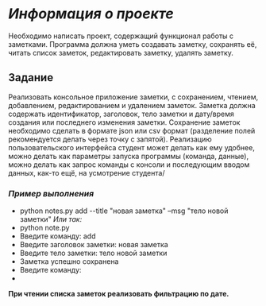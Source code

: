 # *Информация о проекте*

Необходимо написать проект, содержащий функционал работы с заметками.
Программа должна уметь создавать заметку, сохранять её, читать список
заметок, редактировать заметку, удалять заметку.

## Задание

Реализовать консольное приложение заметки, с сохранением, чтением,
добавлением, редактированием и удалением заметок. 
Заметка должна
содержать идентификатор, заголовок, тело заметки и дату/время создания или
последнего изменения заметки. 
Сохранение заметок необходимо сделать в формате json или csv формат 
(разделение полей рекомендуется делать через точку с запятой). 
Реализацию пользовательского интерфейса студент может
делать как ему удобнее, можно делать как параметры запуска программы
(команда, данные), 
можно делать как запрос команды с консоли и
последующим вводом данных, как-то ещё, на усмотрение студента/
### *Пример выполнения* 
- python notes.py add --title "новая заметка" –msg "тело новой заметки"
*Или так:*
- python note.py
- Введите команду: add
- Введите заголовок заметки: новая заметка 
- Введите тело заметки: тело новой заметки
- Заметка успешно сохранена
- Введите команду:
- 
**При чтении списка заметок реализовать фильтрацию по дате.**